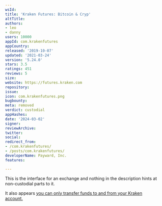 ```yaml
---
wsId: 
title: 'Kraken Futures: Bitcoin & Cryp'
altTitle: 
authors:
- leo
- danny
users: 10000
appId: com.krakenfutures
appCountry: 
released: '2019-10-07'
updated: '2021-03-24'
version: '5.24.0'
stars: 3.5
ratings: 451
reviews: 5
size: 
website: https://futures.kraken.com
repository: 
issue: 
icon: com.krakenfutures.png
bugbounty: 
meta: removed
verdict: custodial
appHashes: 
date: '2024-03-02'
signer: 
reviewArchive: 
twitter: 
social: 
redirect_from:
- /com.krakenfutures/
- /posts/com.krakenfutures/
developerName: Payward, Inc.
features: 

---
```


This is the interface for an exchange and nothing in the description hints at
non-custodial parts to it.

It also appears [you can only transfer funds to and from your Kraken account.](https://support.kraken.com/hc/en-us/articles/360022627692-Transferring-funds-to-and-from-the-Holding-Wallet#:~:text=Navigate%20to%20%E2%80%9CWallets%E2%80%9D%20on%20the,that%20the%20transfer%20was%20requested.)
